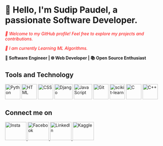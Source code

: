 
<body>
    <div class="container">
        <h1>👋 Hello, I'm Sudip Paudel, a passionate Software Developer.</h1>
             <p style="font-style: italic; color: red;">
            🌟 Welcome to my GitHub profile! Feel free to explore my projects and contributions.
        </p>
             <p style="font-style: italic; color: red;">
            🌟 I am currently Learning ML Algorithms.
        </p>
        <p style="font-weight: bold;">
            🚀 Software Engineer | 🌐 Web Developer | 📚 Open Source Enthusiast
        </p>
        <div class="tools">
            <h2>Tools and Technology</h2>
            <img src="https://upload.wikimedia.org/wikipedia/commons/thumb/c/c3/Python-logo-notext.svg/1000px-Python-logo-notext.svg.png" alt="Python" width="50" height="50" class="tool-icon">
            <img src="https://w7.pngwing.com/pngs/185/866/png-transparent-html-logo-html-web-design-scalable-graphics-world-wide-web-markup-language-html5-icon-hd-miscellaneous-angle-text-thumbnail.png" 
            alt="HTML" width="50" height="50" class="tool-icon">
            <img src="https://w7.pngwing.com/pngs/696/424/png-transparent-logo-css-css3-thumbnail.png" alt="CSS" width="50" height="50" class="tool-icon">
            <img src="https://encrypted-tbn0.gstatic.com/images?q=tbn:ANd9GcSiUfirW3VTfXLr50LE2YUpVLuXxFesCY0JwO2b2JPaAw&s" alt="Django" width="60" height="50" class="tool-icon">
            <img src="https://banner2.cleanpng.com/20180527/oio/kisspng-javascript-programming-language-ajax-5b0b285b692210.3071468515274578834306.jpg" alt="JavaScript" width="60" height="50" class="tool-icon">
            <img src="https://images.velog.io/images/hdy20201004/post/46931f18-0eb4-468b-a61d-b740c04e4210/git_logo.png" alt="Git" width="50" height="50" class="tool-icon">
            <img src="https://e7.pngegg.com/pngimages/905/45/png-clipart-scikit-learn-python-scikit-logo-brand-learning-text-computer-thumbnail.png" alt="scikit-learn" width="50" height="50" class="tool-icon">
            <img src="https://e7.pngegg.com/pngimages/100/669/png-clipart-computer-programming-programming-language-c-programmer-language-miscellaneous-logo.png" alt="C" width="50" height="50" class="tool-icon">
            <img src="https://w7.pngwing.com/pngs/46/626/png-transparent-c-logo-the-c-programming-language-computer-icons-computer-programming-source-code-programming-miscellaneous-template-blue.png" alt="C++" width="50" height="50" class="tool-icon">
        </div>
            <h2> Connect me on</h2>
            <a href="https://www.instagram.com/thesudip100/?next=%2F"><img src="https://e7.pngegg.com/pngimages/704/270/png-clipart-social-media-instagram-login-graphy-ig-instagram-icon-rectangle-magenta.png" alt="Insta" width="70" height="60"</a>
            <a href="https://www.facebook.com/iamsudip100/"><img src="https://w7.pngwing.com/pngs/561/460/png-transparent-fb-facebook-facebook-logo-social-media-icon.png" alt="Facebook" width="70" height="60"</a>
            <a href="https://www.linkedin.com/in/sudip-paudel-0b67121aa/"><img src="https://png.pngtree.com/element_our/png/20180827/linkedin-social-media-icon-png_71812.jpg" alt="Linkedln" width="70" height="60"</a>
            <a href="https://www.kaggle.com/sudippaudelq211222"><img src="https://miro.medium.com/v2/resize:fit:1358/0*EcNt1Y_p5njLMX3F" alt="Kaggle" width="70" height="60"</a>
            
    
</body>

            


